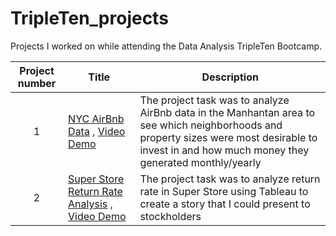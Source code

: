 # TripleTen_projects
Projects I worked on while attending the Data Analysis TripleTen Bootcamp.


| Project number | Title | Description |
| :-----------: | ----------- |----------- |
| 1 | [NYC AirBnb Data](https://docs.google.com/spreadsheets/d/1OUrnhbspRcHR7MLDpeyDAIMWwaG1H-ng4gcLckkzLOQ/edit?gid=1001684169#gid=1001684169) , [Video Demo](https://www.loom.com/share/6ada8f801b5741d1afb3b42fc342cdb7)| The project task was to analyze AirBnb data in the Manhantan area to see which neighborhoods and property sizes were most desirable to invest in and how much money they generated monthly/yearly |
| 2 | [Super Store Return Rate Analysis](https://public.tableau.com/app/profile/joel.mendez1938/viz/JoelMendez-DataStoryTellingProject/ReturnRateAnalysis) , [Video Demo](https://www.loom.com/share/84783e2ff67d4179856dfbf096833cf2) | The project task was to analyze return rate in Super Store using Tableau to create a story that I could present to stockholders |
